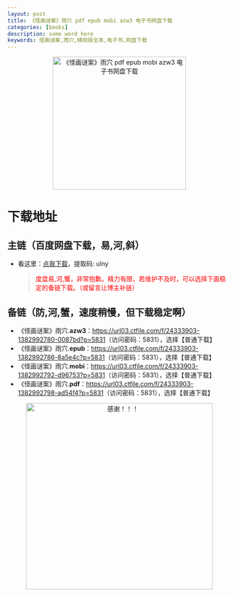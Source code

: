 ```yaml
---
layout: post
title: 《怪画谜案》雨穴 pdf epub mobi azw3 电子书网盘下载
categories: [books]
description: some word here
keywords: 怪画谜案,雨穴,精校版全本,电子书,网盘下载
---
```


<div align="center"><img src="https://qweree.cn/wp-content/uploads/2024/10/guai-hua-mi-an.jpg" alt="《怪画谜案》雨穴 pdf epub mobi azw3 电子书网盘下载" width="300px" height="auto"></div>

# 下载地址

## 主链（百度网盘下载，易,河,斜）

- 看这里：[点我下载](https://pan.baidu.com/s/1iMXUbSbtZQZjDcqDmnWUyw?pwd=ulny)，提取码: ulny

  > <p style="color:red" >度盘易,河,蟹，非常抱歉。精力有限，若维护不及时，可以选择下面稳定的备链下载。（或留言让博主补链）</p>

## 备链（防,河,蟹，速度稍慢，但下载稳定啊）

- 《怪画谜案》雨穴.**azw3**：<https://url03.ctfile.com/f/24333903-1382992780-0087bd?p=5831>（访问密码：5831），选择【普通下载】
- 《怪画谜案》雨穴.**epub**：<https://url03.ctfile.com/f/24333903-1382992786-8a5e4c?p=5831>（访问密码：5831），选择【普通下载】
- 《怪画谜案》雨穴.**mobi**：<https://url03.ctfile.com/f/24333903-1382992792-d96753?p=5831>（访问密码：5831），选择【普通下载】
- 《怪画谜案》雨穴.**pdf**：<https://url03.ctfile.com/f/24333903-1382992798-ad54f4?p=5831>（访问密码：5831），选择【普通下载】

<div align="center"><img src="https://pic.imgdb.cn/item/6707df6bd29ded1a8ce37031.gif" alt="感谢！！！" width="420px" height="auto"/></div>
